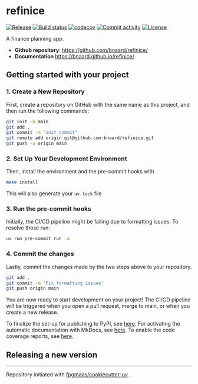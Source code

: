 # refinice

[![Release](https://img.shields.io/github/v/release/bnaard/refinice)](https://img.shields.io/github/v/release/bnaard/refinice)
[![Build status](https://img.shields.io/github/actions/workflow/status/bnaard/refinice/main.yml?branch=main)](https://github.com/bnaard/refinice/actions/workflows/main.yml?query=branch%3Amain)
[![codecov](https://codecov.io/gh/bnaard/refinice/branch/main/graph/badge.svg)](https://codecov.io/gh/bnaard/refinice)
[![Commit activity](https://img.shields.io/github/commit-activity/m/bnaard/refinice)](https://img.shields.io/github/commit-activity/m/bnaard/refinice)
[![License](https://img.shields.io/github/license/bnaard/refinice)](https://img.shields.io/github/license/bnaard/refinice)

A finance planning app.

- **Github repository**: <https://github.com/bnaard/refinice/>
- **Documentation** <https://bnaard.github.io/refinice/>

## Getting started with your project

### 1. Create a New Repository

First, create a repository on GitHub with the same name as this project, and then run the following commands:

```bash
git init -b main
git add .
git commit -m "init commit"
git remote add origin git@github.com:bnaard/refinice.git
git push -u origin main
```

### 2. Set Up Your Development Environment

Then, install the environment and the pre-commit hooks with

```bash
make install
```

This will also generate your `uv.lock` file

### 3. Run the pre-commit hooks

Initially, the CI/CD pipeline might be failing due to formatting issues. To resolve those run:

```bash
uv run pre-commit run -a
```

### 4. Commit the changes

Lastly, commit the changes made by the two steps above to your repository.

```bash
git add .
git commit -m 'Fix formatting issues'
git push origin main
```

You are now ready to start development on your project!
The CI/CD pipeline will be triggered when you open a pull request, merge to main, or when you create a new release.

To finalize the set-up for publishing to PyPI, see [here](https://fpgmaas.github.io/cookiecutter-uv/features/publishing/#set-up-for-pypi).
For activating the automatic documentation with MkDocs, see [here](https://fpgmaas.github.io/cookiecutter-uv/features/mkdocs/#enabling-the-documentation-on-github).
To enable the code coverage reports, see [here](https://fpgmaas.github.io/cookiecutter-uv/features/codecov/).

## Releasing a new version

---

Repository initiated with [fpgmaas/cookiecutter-uv](https://github.com/fpgmaas/cookiecutter-uv).
